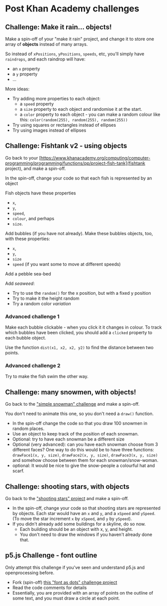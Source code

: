 # Post Khan Academy challenges

## Challenge: Make it rain... objects!

Make a spin-off of your "make it rain" project, and change it to store one array of **objects** instead of many arrays.

So instead of `xPositions`, `yPositions`, `speeds`, etc, you'll simply have `raindrops`, and each raindrop will have:
* an `x` property
* a `y` property
* ...

More ideas:

* Try adding more properties to each object:
  * a `speed` property
  * a `size` property to each object and randomise it at the start.
  * a `color` property to each object - you can make a random colour like this: `color(random(255), random(255), random(255))`
* Try using squares or rectangles instead of ellipses
* Try using images instead of ellipses

## Challenge: Fishtank v2 - using objects

Go back to your [https://www.khanacademy.org/computing/computer-programming/programming/functions/pp/project-fish-tank](fishtank project), and make a spin-off.

In the spin-off, change your code so that each fish is represented by an object

Fish objects have these properties
* `x`, 
* `y`, 
* `speed`, 
* `colour`, and perhaps 
* `size`.

Add bubbles (if you have not already). Make these bubbles objects, too, with these properties:
* `x`, 
* `y`, 
* `size`
* `speed` (if you want some to move at different speeds)

Add a pebble sea-bed

Add *seaweed*:
* Try to use the `random()` for the x position, but with a fixed y position
* Try to make it the height random
* Try a random color *variation*

### Advanced challenge 1

Make each bubble clickable - when you click it it changes in colour.  To track which bubbles have been clicked, you should add a `clicked` property to each bubble object.

Use the function `dist(x1, x2, x2, y2)` to find the distance between two points.

### Advanced challenge 2

Try to make the fish swim the other way.

## Challenge: many snowmen, with objects!

Go back to the ["simple snowman" challenge](https://www.khanacademy.org/computing/computer-programming/programming/drawing-basics/pc/challenge-simple-snowman) and make a spin-off.

You don't need to animate this one, so you don't need a `draw()` function.

* In the spin-off change the code so that you draw 100 snowmen in random places.  
* Use an object to keep track of the position of each snowman.
* Optional: try to have each snowman be a different size
* Optional (very advanced): can you have each snowman choose from 3 different faces?  One way to do this would be to have three functions: `drawFace1(x, y, size)`, `drawFace2(x, y, size)`, `drawFace3(x, y, size)` and somehow choose between them for each snowman/snow-woman.
* optional: It would be nice to give the snow-people a colourful hat and scarf.

## Challenge: shooting stars, with objects

Go back to the ["shooting stars" project](https://www.khanacademy.org/computing/computer-programming/programming/animation-basics/pp/project-shooting-star) and make a spin-off.

* In the spin-off, change your code so that shooting stars are represented by objects.  Each star would have an `x` and `y`, and a `xSpeed` and `ySpeed`.  (To move the star increment `x` by `xSpeed`, and `y` by `ySpeed`).
* If you didn't already add some buildings for a skyline, do so now.
  * Each building should be an object with x, y, and height.
  * You don't need to draw the windows if you haven't already done that.

## p5.js Challenge - font outline

Only attempt this challenge if you've seen and understand p5.js and openprocessing before.

* Fork (spin-off) [this "font as dots" challenge project](https://www.openprocessing.org/sketch/812356)
* Read the code comments for details
* Essentially, you are provided with an array of points on the outline of some text, and you must draw a circle at each point.
